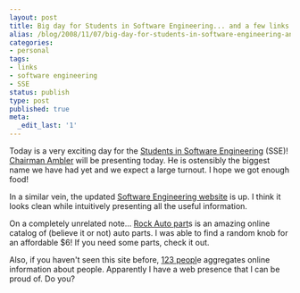 ```yaml
---
layout: post
title: Big day for Students in Software Engineering... and a few links
alias: /blog/2008/11/07/big-day-for-students-in-software-engineering-and-a-few-links/
categories:
- personal
tags:
- links
- software engineering
- SSE
status: publish
type: post
published: true
meta:
  _edit_last: '1'
---
```

Today is a very exciting day for the <a title="SSE" href="https://www.edge.utexas.edu/sse/" target="_blank">Students in Software Engineering</a> (SSE)! <a title="Ambler's homepage" href="https://users.ece.utexas.edu/~ambler/" target="_blank">Chairman Ambler</a> will be presenting today. He is ostensibly the biggest name we have had yet and we expect a large turnout. I hope we got enough food!

In a similar vein, the updated <a title="Software Engineering at UT" href="https://www.edge.utexas.edu/se/" target="_blank">Software Engineering website</a> is up. I think it looks clean while intuitively presenting all the useful information.

On a completely unrelated note... <a title="Rock Auto" href="https://www.rockauto.com/" target="_blank">Rock Auto part</a>s is an amazing online catalog of (believe it or not) auto parts. I was able to find a random knob for an affordable $6! If you need some parts, check it out.

Also, if you haven't seen this site before, <a title="123People" href="https://www.123people.com/" target="_blank">123 peopl</a>e aggregates online information about people. Apparently I have a web presence that I can be proud of. Do you?
